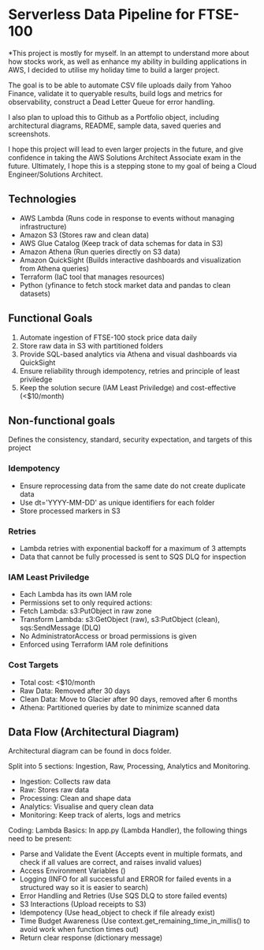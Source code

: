 # Serverless Data Pipeline for FTSE-100
*This project is mostly for myself. In an attempt to understand more about how stocks work, as well as enhance my ability in building applications in AWS, I decided to utilise my holiday time to build a larger project. 

The goal is to be able to automate CSV file uploads daily from Yahoo Finance, validate it to queryable results, build logs and metrics for observability, construct a Dead Letter Queue for error handling. 

I also plan to upload this to Github as a Portfolio object, including architectural diagrams, README, sample data, saved queries and screenshots. 

I hope this project will lead to even larger projects in the future, and give confidence in taking the AWS Solutions Architect Associate exam in the future. Ultimately, I hope this is a stepping stone to my goal of being a Cloud Engineer/Solutions Architect. 

## Technologies
- AWS Lambda (Runs code in response to events without managing infrastructure)
- Amazon S3 (Stores raw and clean data)
- AWS Glue Catalog (Keep track of data schemas for data in S3)
- Amazon Athena (Run queries directly on S3 data)
- Amazon QuickSight (Builds interactive dashboards and visualization from Athena queries)
- Terraform (IaC tool that manages resources)
- Python (yfinance to fetch stock market data and pandas to clean datasets) 

## Functional Goals
1. Automate ingestion of FTSE-100 stock price data daily
2. Store raw data in S3 with partitioned folders
3. Provide SQL-based analytics via Athena and visual dashboards via QuickSight
4. Ensure reliability through idempotency, retries and principle of least priviledge
5. Keep the solution secure (IAM Least Priviledge) and cost-effective (<$10/month)

## Non-functional goals 
Defines the consistency, standard, security expectation, and targets of this project

### Idempotency
- Ensure reprocessing data from the same date do not create duplicate data
- Use dt='YYYY-MM-DD' as unique identifiers for each folder
- Store processed markers in S3

### Retries
- Lambda retries with exponential backoff for a maximum of 3 attempts
- Data that cannot be fully processed is sent to SQS DLQ for inspection

### IAM Least Priviledge
- Each Lambda has its own IAM role
- Permissions set to only required actions:
-   Fetch Lambda: s3:PutObject in raw zone
-   Transform Lambda: s3:GetObject (raw), s3:PutObject (clean), sqs:SendMessage (DLQ)
- No AdministratorAccess or broad permissions is given
- Enforced using Terraform IAM role definitions

### Cost Targets
- Total cost: <$10/month
- Raw Data: Removed after 30 days
- Clean Data: Move to Glacier after 90 days, removed after 6 months
- Athena: Partitioned queries by date to minimize scanned data

## Data Flow (Architectural Diagram)
Architectural diagram can be found in docs folder.

Split into 5 sections: Ingestion, Raw, Processing, Analytics and Monitoring.
- Ingestion: Collects raw data
- Raw: Stores raw data
- Processing: Clean and shape data
- Analytics: Visualise and query clean data
- Monitoring: Keep track of alerts, logs and metrics


Coding:
Lambda Basics: 
In app.py (Lambda Handler), the following things need to be present:
- Parse and Validate the Event (Accepts event in multiple formats, and check if all values are correct, and raises invalid values)
- Access Environment Variables ()
- Logging (INFO for all successful and ERROR for failed events in a structured way so it is easier to search)
- Error Handling and Retries (Use SQS DLQ to store failed events)
- S3 Interactions (Upload receipts to S3)
- Idempotency (Use head_object to check if file already exist)
- Time Budget Awareness (Use context.get_remaining_time_in_millis() to avoid work when function times out)
- Return clear response (dictionary message)






